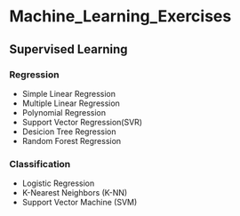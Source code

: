 # Machine_Learning_Exercises

## Supervised Learning
### Regression
* Simple Linear Regression
* Multiple Linear Regression
* Polynomial Regression
* Support Vector Regression(SVR)
* Desicion Tree Regression
* Random Forest Regression

### Classification
* Logistic Regression
* K-Nearest Neighbors (K-NN)
* Support Vector Machine (SVM)